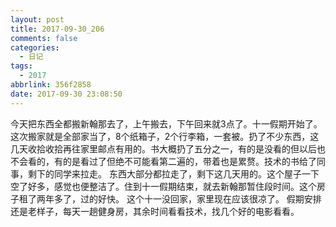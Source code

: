 ```yaml
---
layout: post
title: 2017-09-30_206
comments: false
categories:
  - 日记
tags:
  - 2017
abbrlink: 356f2858
date: 2017-09-30 23:08:50
---
```


  今天把东西全都搬新翰那去了，上午搬去，下午回来就3点了。十一假期开始了。
  这次搬家就是全部家当了，8个纸箱子，2个行李箱，一套被。扔了不少东西，这几天收拾收拾再往家里邮点有用的。书大概扔了五分之一，有的是没看的但以后也不会看的，有的是看过了但绝不可能看第二遍的，带着也是累赘。技术的书给了同事，剩下的同学来拉走。
  东西大部分都拉走了，剩下这几天用的。这个屋子一下空了好多，感觉也便整洁了。住到十一假期结束，就去新翰那暂住段时间。这个房子租了两年多了，过的好快。
  这个十一没回家，家里现在应该很凉了。
  假期安排还是老样子，每天一趟健身房，其余时间看看技术，找几个好的电影看看。
 
